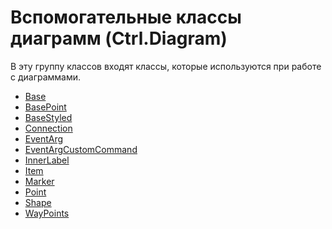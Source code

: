 ﻿---
Title: Группа Diagram
Keywords: Diagram
---

# Вспомогательные классы диаграмм (Ctrl.Diagram)

В эту группу классов входят классы, которые используются при работе с диаграммами.

* [Base](Base.Default)
* [BasePoint](BasePoint.Default)
* [BaseStyled](BaseStyled.Default)
* [Connection](Connection.Default)
* [EventArg](EventArg.Default)
* [EventArgCustomCommand](EventArgCustomCommand.Default)
* [InnerLabel](InnerLabel.Default)
* [Item](Item.Default)
* [Marker](Marker.Default)
* [Point](Point.Default)
* [Shape](Shape.Default)
* [WayPoints](WayPoints.Default)
